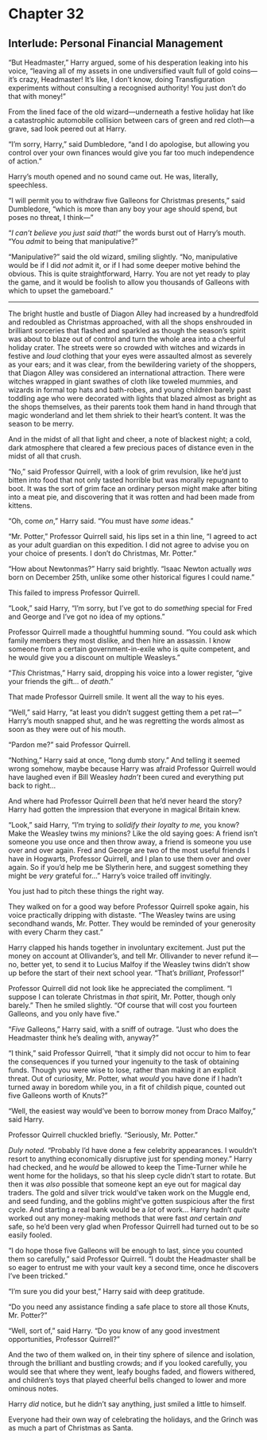 # Chapter 32
## Interlude: Personal Financial Management

“But Headmaster,” Harry argued, some of his desperation leaking into his voice, “leaving all of my assets in one undiversified vault full of gold coins—it’s crazy, Headmaster! It’s like, I don’t know, doing Transfiguration experiments without consulting a recognised authority! You just don’t do that with money!”

From the lined face of the old wizard—underneath a festive holiday hat like a catastrophic automobile collision between cars of green and red cloth—a grave, sad look peered out at Harry.

“I’m sorry, Harry,” said Dumbledore, “and I do apologise, but allowing you control over your own finances would give you far too much independence of action.”

Harry’s mouth opened and no sound came out. He was, literally, speechless.

“I will permit you to withdraw five Galleons for Christmas presents,” said Dumbledore, “which is more than any boy your age should spend, but poses no threat, I think—”

“*I can’t believe you just said that!”* the words burst out of Harry’s mouth. “You *admit* to being that manipulative?”

“Manipulative?” said the old wizard, smiling slightly. “No, manipulative would be if I did *not* admit it, or if I had some deeper motive behind the obvious. This is quite straightforward, Harry. You are not yet ready to play the game, and it would be foolish to allow you thousands of Galleons with which to upset the gameboard.”

* * * * *

The bright hustle and bustle of Diagon Alley had increased by a hundredfold and redoubled as Christmas approached, with all the shops enshrouded in brilliant sorceries that flashed and sparkled as though the season’s spirit was about to blaze out of control and turn the whole area into a cheerful holiday crater. The streets were so crowded with witches and wizards in festive and *loud* clothing that your eyes were assaulted almost as severely as your ears; and it was clear, from the bewildering variety of the shoppers, that Diagon Alley was considered an international attraction. There were witches wrapped in giant swathes of cloth like toweled mummies, and wizards in formal top hats and bath-robes, and young children barely past toddling age who were decorated with lights that blazed almost as bright as the shops themselves, as their parents took them hand in hand through that magic wonderland and let them shriek to their heart’s content. It was the season to be merry.

And in the midst of all that light and cheer, a note of blackest night; a cold, dark atmosphere that cleared a few precious paces of distance even in the midst of all that crush.

“No,” said Professor Quirrell, with a look of grim revulsion, like he’d just bitten into food that not only tasted horrible but was morally repugnant to boot. It was the sort of grim face an ordinary person might make after biting into a meat pie, and discovering that it was rotten and had been made from kittens.

“Oh, come *on*,” Harry said. “You must have *some* ideas.”

“Mr. Potter,” Professor Quirrell said, his lips set in a thin line, “I agreed to act as your adult guardian on this expedition. I did not agree to advise you on your choice of presents. I don’t do Christmas, Mr. Potter.”

“How about Newtonmas?” Harry said brightly. “Isaac Newton actually *was* born on December 25th, unlike some other historical figures I could name.”

This failed to impress Professor Quirrell.

“Look,” said Harry, “I’m sorry, but I’ve got to do *something* special for Fred and George and I’ve got no idea of my options.”

Professor Quirrell made a thoughtful humming sound. “You could ask which family members they most dislike, and then hire an assassin. I know someone from a certain government-in-exile who is quite competent, and he would give you a discount on multiple Weasleys.”

“*This* Christmas,” Harry said, dropping his voice into a lower register, “give your friends the gift... of *death*.”

That made Professor Quirrell smile. It went all the way to his eyes.

“Well,” said Harry, “at least you didn’t suggest getting them a pet rat—” Harry’s mouth snapped shut, and he was regretting the words almost as soon as they were out of his mouth.

“Pardon me?” said Professor Quirrell.

“Nothing,” Harry said at once, “long dumb story.” And telling it seemed wrong somehow, maybe because Harry was afraid Professor Quirrell would have laughed even if Bill Weasley *hadn’t* been cured and everything put back to right...

And where had Professor Quirrell *been* that he’d never heard the story? Harry had gotten the impression that everyone in magical Britain knew.

“Look,” said Harry, “I’m trying to *solidify their loyalty to me,* you know? Make the Weasley twins my minions? Like the old saying goes: A friend isn’t someone you use once and then throw away, a friend is someone you use over and over again. Fred and George are two of the most useful friends I have in Hogwarts, Professor Quirrell, and I plan to use them over and over again. So if you’d help me be Slytherin here, and suggest something they might be *very* grateful for...” Harry’s voice trailed off invitingly.

You just had to pitch these things the right way.

They walked on for a good way before Professor Quirrell spoke again, his voice practically dripping with distaste. “The Weasley twins are using secondhand wands, Mr. Potter. They would be reminded of your generosity with every Charm they cast.”

Harry clapped his hands together in involuntary excitement. Just put the money on account at Ollivander’s, and tell Mr. Ollivander to never refund it—no, better yet, to send it to Lucius Malfoy if the Weasley twins didn’t show up before the start of their next school year. “That’s *brilliant*, Professor!”

Professor Quirrell did not look like he appreciated the compliment. “I suppose I can tolerate Christmas in *that* spirit, Mr. Potter, though only barely.” Then he smiled slightly. “Of course that will cost you fourteen Galleons, and you only have five.”

“*Five* Galleons,” Harry said, with a sniff of outrage. “Just who does the Headmaster think he’s dealing with, anyway?”

“I think,” said Professor Quirrell, “that it simply did not occur to him to fear the consequences if you turned your ingenuity to the task of obtaining funds. Though you were wise to lose, rather than making it an explicit threat. Out of curiosity, Mr. Potter, what *would* you have done if I hadn’t turned away in boredom while you, in a fit of childish pique, counted out five Galleons worth of Knuts?”

“Well, the easiest way would’ve been to borrow money from Draco Malfoy,” said Harry.

Professor Quirrell chuckled briefly. “Seriously, Mr. Potter.”

*Duly noted.* “Probably I’d have done a few celebrity appearances. I wouldn’t resort to anything economically disruptive just for spending money.” Harry had checked, and he *would* be allowed to keep the Time-Turner while he went home for the holidays, so that his sleep cycle didn’t start to rotate. But then it was *also* possible that someone kept an eye out for magical day traders. The gold and silver trick would’ve taken work on the Muggle end, and seed funding, and the goblins might’ve gotten suspicious after the first cycle. And starting a real bank would be a *lot* of work... Harry hadn’t *quite* worked out any money-making methods that were fast *and* certain *and* safe, so he’d been very glad when Professor Quirrell had turned out to be so easily fooled.

“I do hope those five Galleons will be enough to last, since you counted them so carefully,” said Professor Quirrell. “I doubt the Headmaster shall be so eager to entrust me with your vault key a second time, once he discovers I’ve been tricked.”

“I’m sure you did your best,” Harry said with deep gratitude.

“Do you need any assistance finding a safe place to store all those Knuts, Mr. Potter?”

“Well, sort of,” said Harry. “Do you know of any good investment opportunities, Professor Quirrell?”

And the two of them walked on, in their tiny sphere of silence and isolation, through the brilliant and bustling crowds; and if you looked carefully, you would see that where they went, leafy boughs faded, and flowers withered, and children’s toys that played cheerful bells changed to lower and more ominous notes.

Harry *did* notice, but he didn’t say anything, just smiled a little to himself.

Everyone had their own way of celebrating the holidays, and the Grinch was as much a part of Christmas as Santa. 
